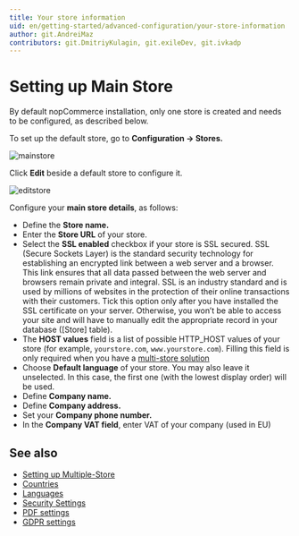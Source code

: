 ```yaml
---
title: Your store information
uid: en/getting-started/advanced-configuration/your-store-information
author: git.AndreiMaz
contributors: git.DmitriyKulagin, git.exileDev, git.ivkadp
---
```


# Setting up Main Store

By default nopCommerce installation, only one store is created and needs to be configured, as described below.

To set up the default store, go to **Configuration → Stores.**

![mainstore](_static/index/mainstore.png)

Click **Edit** beside a default store to configure it.

![editstore](_static/index/Store-Edit.png)

Configure your **main store details**, as follows:

* Define the **Store name.**
* Enter the **Store URL** of your store.
* Select the **SSL enabled** checkbox if your store is SSL secured. SSL (Secure Sockets Layer) is the standard security technology for establishing an encrypted link between a web server and a browser. This link ensures that all data passed between the web server and browsers remain private and integral. SSL is an industry standard and is used by millions of websites in the protection of their online transactions with their customers. Tick this option only after you have installed the SSL certificate on your server. Otherwise, you won’t be able to access your site and will have to manually edit the appropriate record in your database ([Store] table).
* The **HOST values** field is a list of possible HTTP_HOST values of your store (for example, `yourstore.com`, `www.yourstore.com`). Filling this field is only required when you have a [multi-store solution](xref:en/user-guide/configuring/setting-up/main-store/multiple-store)
* Choose **Default language** of your store. You may also leave it unselected. In this case, the first one (with the lowest display order) will be used.
* Define **Company name.**
* Define **Company address.**
* Set your **Company phone number.**
* In the **Company VAT field**, enter VAT of your company (used in EU)

## See also

* [Setting up Multiple-Store](xref:en/user-guide/configuring/setting-up/main-store/multiple-store)
* [Countries](xref:en/user-guide/configuring/setting-up/main-store/countries)
* [Languages](xref:en/user-guide/configuring/setting-up/main-store/languages)
* [Security Settings](xref:en/user-guide/configuring/setting-up/main-store/security-settings)
* [PDF settings](xref:en/user-guide/configuring/setting-up/main-store/pdf-settings)
* [GDPR settings](xref:en/user-guide/configuring/setting-up/main-store/gdpr-settings)
